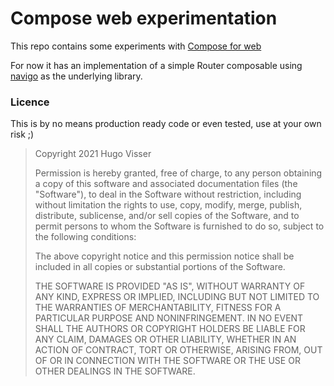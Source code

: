 # Compose web experimentation

This repo contains some experiments with [Compose for web](https://compose-web.ui.pages.jetbrains.team/)

For now it has an implementation of a simple Router composable using [navigo](https://github.com/krasimir/navigo) as the
underlying library.

### Licence

This is by no means production ready code or even tested, use at your own risk ;)

> Copyright 2021 Hugo Visser
>
> Permission is hereby granted, free of charge, to any person obtaining a copy of this software and associated documentation files (the "Software"), to deal in the Software without restriction, including without limitation the rights to use, copy, modify, merge, publish, distribute, sublicense, and/or sell copies of the Software, and to permit persons to whom the Software is furnished to do so, subject to the following conditions:
>
> The above copyright notice and this permission notice shall be included in all copies or substantial portions of the Software.
>
> THE SOFTWARE IS PROVIDED "AS IS", WITHOUT WARRANTY OF ANY KIND, EXPRESS OR IMPLIED, INCLUDING BUT NOT LIMITED TO THE WARRANTIES OF MERCHANTABILITY, FITNESS FOR A PARTICULAR PURPOSE AND NONINFRINGEMENT. IN NO EVENT SHALL THE AUTHORS OR COPYRIGHT HOLDERS BE LIABLE FOR ANY CLAIM, DAMAGES OR OTHER LIABILITY, WHETHER IN AN ACTION OF CONTRACT, TORT OR OTHERWISE, ARISING FROM, OUT OF OR IN CONNECTION WITH THE SOFTWARE OR THE USE OR OTHER DEALINGS IN THE SOFTWARE.

